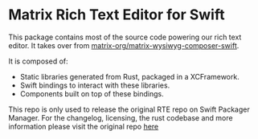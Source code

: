 # Matrix Rich Text Editor for Swift

This package contains most of the source code powering our rich text editor. It takes over from [matrix-org/matrix-wysiwyg-composer-swift](https://github.com/matrix-org/matrix-wysiwyg-composer-swift).

It is composed of: 
* Static libraries generated from Rust, packaged in a XCFramework.
* Swift bindings to interact with these libraries.
* Components built on top of these bindings.

This repo is only used to release the original RTE repo on Swift Packager Manager.
For the changelog, licensing, the rust codebase and more information please visit the original repo [here](https://github.com/matrix-org/matrix-rich-text-editor)
